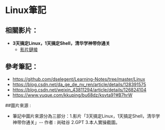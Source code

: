 # Linux筆記

## 相關影片：
- **3天搞定Linux，1天搞定Shell，清华学神带你通关**
  - [影片鏈接](https://www.bilibili.com/video/BV1WY4y1H7d3/?spm_id_from=333.337.search-card.all.click&vd_source=a6cbb8d6eb12bab9b5314690e3b03bd2)

## 參考筆記：
- https://github.com/dselegent/Learning-Notes/tree/master/Linux
- https://blog.csdn.net/da_ge_de_nv_ren/article/details/128391575
- https://blog.csdn.net/weixin_43811294/article/details/126824104
- https://www.yuque.com/kkuping/bu68dz/ksvta9?#B7hrW

##圖片來源 :
 - 筆記中圖片來源分為三部分：1.影片「3天搞定Linux，1天搞定Shell，清华学神带你通关」-- 作者 : 尚硅谷  2.GPT  3.本人實操截圖。
